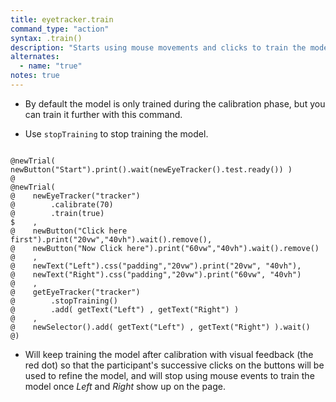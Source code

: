 ```yaml
---
title: eyetracker.train
command_type: "action"
syntax: .train()
description: "Starts using mouse movements and clicks to train the model that estimates looks. Pass `true` as a parameter to make the red dot visible."
alternates:
  - name: "true"
notes: true
---
```


+ By default the model is only trained during the calibration phase, but you can train it further with this command.

+ Use `stopTraining` to stop training the model.

<!--more-->

<pre><code class="language-diff-javascript diff-highlight try-data">
@newTrial( newButton("Start").print().wait(newEyeTracker().test.ready()) )
@
@newTrial(
@    newEyeTracker("tracker")
@        .calibrate(70)
@        .train(true)
$    ,
@    newButton("Click here first").print("20vw","40vh").wait().remove(), 
@    newButton("Now Click here").print("60vw","40vh").wait().remove()
@    ,
@    newText("Left").css("padding","20vw").print("20vw", "40vh"),
@    newText("Right").css("padding","20vw").print("60vw", "40vh")
@    ,
@    getEyeTracker("tracker")
@        .stopTraining()
@        .add( getText("Left") , getText("Right") )
@    ,
@    newSelector().add( getText("Left") , getText("Right") ).wait()
@)
</code></pre>

+ Will keep training the model after calibration with visual feedback (the red dot) so that the participant's successive clicks on the buttons will be used to refine the model, and will stop using mouse events to train the model once *Left* and *Right* show up on the page.		
